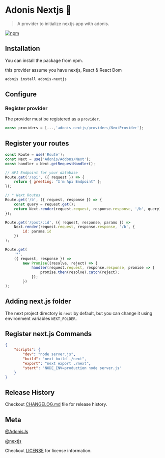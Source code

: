 # Adonis Nextjs 🚀

> A provider to initialize nextjs app with adonis.

[![npm](https://img.shields.io/npm/v/adonis-nextjs.svg)](https://www.npmjs.com/package/adonis-nextjs)

## Installation

You can install the package from npm.

this provider assume you have nextjs, React & React Dom

```bash
adonis install adonis-nextjs
```

## Configure

### Register provider

The provider must be registered as a `provider`.

```javascript
const providers = [...,'adonis-nextjs/providers/NextProvider'];
```

## Register your routes

```javascript
const Route = use('Route');
const Next = use('Adonis/Addons/Next');
const handler = Next.getRequestHandler();

// API Endpoint for your database
Route.get('/api', ({ request }) => {
	return { greeting: "I'm Api Endpoint" };
});

// * Next Routes
Route.get('/b', ({ request, response }) => {
	const query = request.get();
	return Next.render(request.request, response.response, '/b', query);
});

Route.get('/post/:id', ({ request, response, params }) =>
	Next.render(request.request, response.response, '/b', {
		id: params.id
	})
);

Route.get(
	'*',
	({ request, response }) =>
		new Promise((resolve, reject) => {
			handler(request.request, response.response, promise => {
				promise.then(resolve).catch(reject);
			});
		})
);
```

## Adding next.js folder

The next project directory is `next` by default, but you can change it using environment variables `NEXT_FOLDER`.

## Register next.js Commands

```json
{
	"scripts": {
		"dev": "node server.js",
		"build": "next build ./next",
		"export": "next export ./next",
		"start": "NODE_ENV=production node server.js"
	}
}
```

## Release History

Checkout [CHANGELOG.md](https://github.com/omarkhatibco/adonis-nextjs/blob/master/CHANGELOG.md) file for release history.

## Meta

[@AdonisJs](http://adonisjs.com/)

[@nextjs](https://github.com/zeit/next.js/)

Checkout [LICENSE](https://github.com/omarkhatibco/adonis-nextjs/blob/master/LICENSE) for license information.
